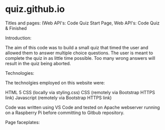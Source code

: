 # quiz.github.io

Titles and pages: (Web API's: Code Quiz Start Page, Web API's: Code Quiz & Finished

Introduction:

The aim of this code was to build a small quiz that timed the user and allowed them to answer multiple choice questions. The user is meant to complete the quiz in as little time possible. Too many wrong answers will result in the quiz being aborted.

Technologies:

The technolgies employed on this website were:

HTML 5 CSS (locally via styling.css) CSS (remotely via Bootstrap HTTPS link) Javascript (remotely via Bootstrap HTTPS link)

Code was written using VS Code and tested on Apache webserver running on a Raspberry Pi before committing to Gitbub repository.

Page faceplates:

